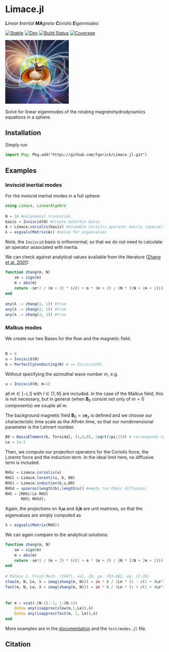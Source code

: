 # Limace.jl
<!-- _**Li**near **m**odes **a**t the **c**ore of **E**arth_ -->
_**L**inear **I**nertial **MA**gneto **C**oriolis **E**igenmodes_
<!-- _**L**inear **I**nertial **M**agneto **A**rchimedes **C**oriolis **E**igenmodes_ -->

[![Stable](https://img.shields.io/badge/docs-stable-blue.svg)](https://fgerick.github.io/Limace.jl/stable/) [![Dev](https://img.shields.io/badge/docs-dev-blue.svg)](https://fgerick.github.io/Limace.jl/dev/) [![Build Status](https://github.com/fgerick/Limace.jl/actions/workflows/CI.yml/badge.svg?branch=main)](https://github.com/fgerick/Limace.jl/actions/workflows/CI.yml?query=branch%3Amain) [![Coverage](https://codecov.io/gh/fgerick/Limace.jl/branch/main/graph/badge.svg)](https://codecov.io/gh/fgerick/Limace.jl)

<img src="limace_logo.jpg" width="40%">

Solve for linear eigenmodes of the rotating magnetohydrodynamics equations in a sphere.

## Installation
Simply run
```julia
import Pkg; Pkg.add("https://github.com/fgerick/Limace.jl.git")
```

## Examples 

### Inviscid inertial modes

For the inviscid inertial modes in a full sphere:
```julia
using Limace, LinearAlgebra

N = 10 #polynomial truncation
basis = Inviscid(N) #create Galerkin basis
A = Limace.coriolis(basis) #assemble Coriolis operator matrix (sparse)
λ = eigvals(Matrix(A)) #solve for eigenvalues
```
Note, the `Inviscid` basis is orthonormal, so that we do not need to calculate an operator associated with inertia.

We can check against analytical values available from the literature ([Zhang et al. 2001](https://doi.org/10.1017/S0022112001004049)):
```julia
function zhang(m, N) 
	sm = sign(m)
	m = abs(m)
	return -sm*2 / (m + 2) * (√(1 + m * (m + 2) / (N * (2N + 2m + 1))) - 1) * im
end

any(λ .≈ zhang(1, 1)) #true
any(λ .≈ zhang(2, 1)) #true
any(λ .≈ zhang(3, 1)) #true

```

### Malkus modes

We create our two Bases for the flow and the magnetic field.
```julia

N = 6
u = Inviscid(N)
b = PerfectlyConducting(N) # == Inviscid(N)
```
Without specifying the azimuthal wave number $m$, e.g. 
```julia
u = Inviscid(N; m=1)
```
all $m \in [-l,l]$ with $l \in [1,N]$ are included. In the case of the Malkus field, this is not necessary, but in general (when $\mathbf{B}_0$ consist not only of $m=0$ components) we couple all $m$.

The background magnetic field $\mathbf{B}_0 = s \mathbf{e}_z$ is defined and we choose our characteristic time scale as the Alfvén time, so that our nondimensional parameter is the Lehnert number.
```julia
B0 = BasisElement(b, Toroidal, (1,0,0), 2sqrt(2pi/15)) # corresponds to B_0 = s e_z
Le = 1e-2
```
Then, we compute our projection operators for the Coriolis force, the Lorentz force and the induction term. In the ideal limit here, no diffusive term is included.
```julia
RHSc = Limace.coriolis(u)
RHSl = Limace.lorentz(u, b, B0)
RHSi = Limace.induction(b,u,B0)
RHSd = spzeros(length(b),length(u)) #empty (no Ohmic diffusion)
RHS = [RHSc/Le RHSl
	   RHSi RHSd];
```

Again, the projections on $\partial_t \mathbf{u}$ and $\partial_t \mathbf{b}$ are unit matrices, so that the eigenvalues are simply computed as
```julia
λ = eigvals(Matrix(RHS))
```
We can again compare to the analytical solutions:
```julia
function zhang(m, N) 
	sm = sign(m)
	m = abs(m)
	return -sm*2 / (m + 2) * (√(1 + m * (m + 2) / (N * (2N + 2m + 1))) - 1) * im
end

# Malkus J. Fluid Mech. (1967), vol. 28, pp. 793-802, eq. (2.28)
slow(m, N, Le, λ = imag(zhang(m, N))) = im * λ / 2Le * (1 - √(1 + 4Le^2 * m * (m - λ) / λ^2))
fast(m, N, Le, λ = imag(zhang(m, N))) = im * λ / 2Le * (1 + √(1 + 4Le^2 * m * (m - λ) / λ^2))


for m = vcat(-(N-1):-1, 1:(N-1))
	@show any(isapprox(slow(m,1,Le)),λ)
	@show any(isapprox(fast(m, 1, Le)),λ)
end
```

More examples are in the [documentation](https://fgerick.github.io/Limace.jl/stable/) and the `test/modes.jl` file.

## Citation
